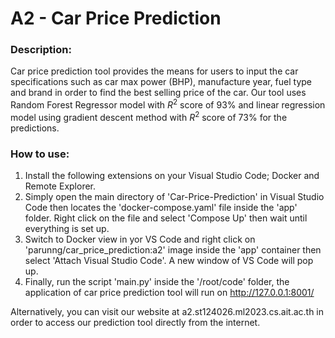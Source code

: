 # A2 - Car Price Prediction

### Description:

Car price prediction tool provides the means for users to input the car specifications such as car max power (BHP), manufacture year, fuel type and brand in order to find the best selling price of the car. Our tool uses Random Forest Regressor model with $R^2$ score of 93% and linear regression model using gradient descent method with $R^2$ score of 73% for the predictions.

 ### How to use:

 1. Install the following extensions on your Visual Studio Code; Docker and Remote Explorer.
 2. Simply open the main directory of 'Car-Price-Prediction' in Visual Studio Code then locates the 'docker-compose.yaml' file inside the 'app' folder. Right click on the file and select 'Compose Up' then wait until everything is set up.
 3. Switch to Docker view in yor VS Code and right click on 'parunng/car_price_prediction:a2' image inside the 'app' container then select 'Attach Visual Studio Code'. A new window of VS Code will pop up.
 4. Finally, run the script 'main.py' inside the '/root/code' folder, the application of car price prediction tool will run on http://127.0.0.1:8001/

Alternatively, you can visit our website at a2.st124026.ml2023.cs.ait.ac.th in order to access our prediction tool directly from the internet.